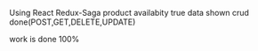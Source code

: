 Using React Redux-Saga product availabity true data shown
crud done(POST,GET,DELETE,UPDATE)

work is done 100%
